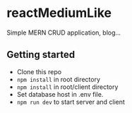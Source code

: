 # reactMediumLike
Simple MERN CRUD application, blog...


Getting started
---



* Clone this repo
* `npm install` in root directory
* `npm install` in root/client directory
* Set database host in .env file.
* `npm run dev` to start server and client
